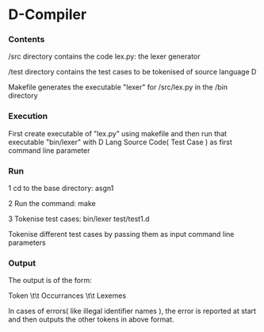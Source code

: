 # D-Compiler

### Contents
/src directory contains the code lex.py: the lexer generator

/test directory contains the test cases to be tokenised of source language D

Makefile generates the executable "lexer" for /src/lex.py in the /bin directory

### Execution

First create executable of "lex.py" using makefile and then run that executable "bin/lexer" with D Lang Source Code( Test Case ) as first command line parameter

### Run
1 cd to the base directory: asgn1

2 Run the command: make

3 Tokenise test cases: bin/lexer test/test1.d

Tokenise different test cases by passing them as input command line parameters
 	
### Output

The output is of the form:

Token \t\t Occurrances \t\t Lexemes 

In cases of errors( like illegal identifier names ), the error is reported at start and then outputs the other tokens in above format.

